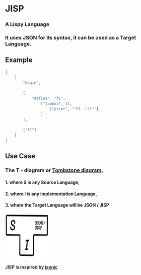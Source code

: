 # JISP
### A Lispy Language 
### It uses JSON for its syntax, it can be used as a Target Language.

## Example
```json
[
    [
        "begin", 
        
        [
            "define", "f1", 
                ["lambda", [],
                    ["print", '"F1 !!!!"']
                ]
        ], 
        
        ["f1"]
    ]
]
```

## Use Case
### The T - diagram or [Tombstone diagram](https://en.wikipedia.org/wiki/Tombstone_diagram),
#### 1. where S is any Source Language,
#### 2. where I is any Implementation Language,
#### 3. where the Target Language will be JSON / JISP

#### <img src="./T-Diagram-JISP.svg" style="height:10em;width:10em"/>

#### JISP is inspired by [jsonic](https://github.com/zaach/jsonic)
